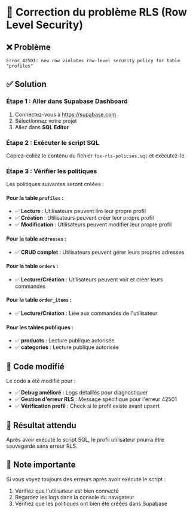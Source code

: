 # 🔐 Correction du problème RLS (Row Level Security)

## ❌ Problème
```
Error 42501: new row violates row-level security policy for table "profiles"
```

## ✅ Solution

### Étape 1 : Aller dans Supabase Dashboard
1. Connectez-vous à https://supabase.com
2. Sélectionnez votre projet
3. Allez dans **SQL Editor**

### Étape 2 : Exécuter le script SQL
Copiez-collez le contenu du fichier `fix-rls-policies.sql` et exécutez-le.

### Étape 3 : Vérifier les politiques
Les politiques suivantes seront créées :

#### Pour la table `profiles` :
- ✅ **Lecture** : Utilisateurs peuvent lire leur propre profil
- ✅ **Création** : Utilisateurs peuvent créer leur propre profil  
- ✅ **Modification** : Utilisateurs peuvent modifier leur propre profil

#### Pour la table `addresses` :
- ✅ **CRUD complet** : Utilisateurs peuvent gérer leurs propres adresses

#### Pour la table `orders` :
- ✅ **Lecture/Création** : Utilisateurs peuvent voir et créer leurs commandes

#### Pour la table `order_items` :
- ✅ **Lecture/Création** : Liée aux commandes de l'utilisateur

#### Pour les tables publiques :
- ✅ **products** : Lecture publique autorisée
- ✅ **categories** : Lecture publique autorisée

## 🔧 Code modifié
Le code a été modifié pour :
- ✅ **Debug amélioré** : Logs détaillés pour diagnostiquer
- ✅ **Gestion d'erreur RLS** : Message spécifique pour l'erreur 42501
- ✅ **Vérification profil** : Check si le profil existe avant upsert

## 🎯 Résultat attendu
Après avoir exécuté le script SQL, le profil utilisateur pourra être sauvegardé sans erreur RLS.

## 🚨 Note importante
Si vous voyez toujours des erreurs après avoir exécuté le script :
1. Vérifiez que l'utilisateur est bien connecté
2. Regardez les logs dans la console du navigateur
3. Vérifiez que les politiques ont bien été créées dans Supabase
